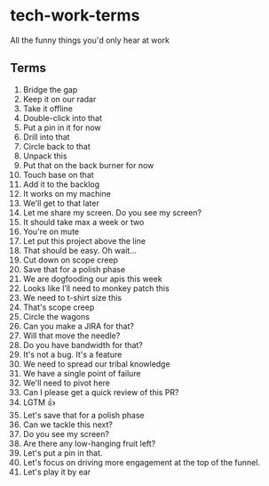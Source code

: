 # tech-work-terms
All the funny things you'd only hear at work

## Terms
1. Bridge the gap
2. Keep it on our radar
3. Take it offline
4. Double-click into that
5. Put a pin in it for now
6. Drill into that
7. Circle back to that
8. Unpack this
9. Put that on the back burner for now
10. Touch base on that
11. Add it to the backlog
12. It works on my machine
13. We'll get to that later
14. Let me share my screen. Do you see my screen?
15. It should take max a week or two
16. You're on mute
17. Let put this project above the line
18. That should be easy. Oh wait...
19. Cut down on scope creep
20. Save that for a polish phase
21. We are dogfooding our apis this week
22. Looks like I’ll need to monkey patch this
23. We need to t-shirt size this
24. That's scope creep
25. Circle the wagons
26. Can you make a JIRA for that?
27. Will that move the needle?
28. Do you have bandwidth for that?
29. It's not a bug. It's a feature
30. We need to spread our tribal knowledge
31. We have a single point of failure
32. We'll need to pivot here
33. Can I please get a quick review of this PR?
34. LGTM 👍
35. Let's save that for a polish phase
36. Can we tackle this next?
37. Do you see my screen?
38. Are there any low-hanging fruit left?
39. Let's put a pin in that.
40. Let's focus on driving more engagement at the top of the funnel.
41. Let's play it by ear
